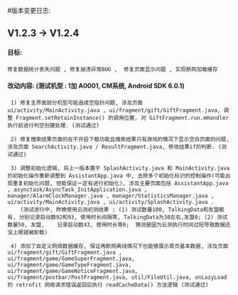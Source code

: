 
#版本变更日志:

## V1.2.3 -> V1.2.4

#### 目标: 
    修复数据统计丢失问题 , 修复崩溃异常BUG ,  修复页面显示问题 , 实现断网加载缓存

#### 改动内容: (测试机型 : 1加 A0001, CM系统, Android SDK 6.0.1) 

     1) 修复主界面部分机型可能造成空指针问题, 涉及页面ui/activity/MainActivity.java , ui/fragment/gift/GiftFragment.java, 调整 Fragment.setRetainInstance() 的调用位置, 对 GiftFragment.run.mHandler执行前进行判空创建处理. (测试通过)

     2) 修复搜索结果页面的在不开启下载功能且搜索结果只有游戏的情况下显示空白页面的问题, 涉及页面 SearchActivity.java / ResultFragment.java, 修改结果if的判断. (测试通过)

     3) 调整初始化逻辑, 将上一版本置于 SplashActivity.java 和 MainActivity.java 的初始化操作重新调整到 AssistantApp.java 中, 去除多个初始化标识的控制操作(可能出现重复初始化问题, 但能保证一定有进行初始化), 涉及主要页面包括 AssistantApp.java , asynctask/AsyncTask_InitApplication.java , manager/AlarmClockManager.java , manager/StatisticsManager.java , ui/activity/MainActivity.java , ui/activity/SplashActivity.java . 
        (测试进行中, 昨晚使用云测初测结果 : (1) 测试数量100, TalkingData和友盟都有, 分别记录启动数92和93, 使用时长间隔等, TalkingData为30左右,友盟0; (2) 测试数量50, 友盟,    记录启动数43, 使用时长等0;  猜测是因为云测执行时间过短导致数据还没上报就被卸载)

     4) 添加了自定义网络数据缓存, 保证再断网离线情况下也能够展示首页基本数据, 涉及页面 ui/fragment/gift/GiftFragment.java , ui/fragment/game/GameSuperFragment.java, ui/fragment/game/GameTypeFragment.java, ui/fragment/game/GameNoticeFragment.java, ui/fragment/postbar/PostFragment.java, util/FileUtil.java, onLazyLoad的 retrofit 网络请求错误返回后执行 readCacheData() 方法逻辑 (测试通过)
